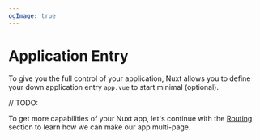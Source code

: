 ```yaml
---
ogImage: true
---
```


# Application Entry

To give you the full control of your application, Nuxt allows you to define your down application entry `app.vue` to start minimal (optional).

// TODO:

To get more capabilities of your Nuxt app, let's continue with the [Routing](/concepts/routing) section to learn how we can make our app multi-page.
